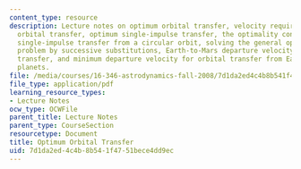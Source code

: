```yaml
---
content_type: resource
description: Lecture notes on optimum orbital transfer, velocity requirements for
  orbital transfer, optimum single-impulse transfer, the optimality condition, optimum
  single-impulse transfer from a circular orbit, solving the general optimization
  problem by successive substitutions, Earth-to-Mars departure velocity for orbital
  transfer, and minimum departure velocity for orbital transfer from Earth to the
  planets.
file: /media/courses/16-346-astrodynamics-fall-2008/7d1da2ed4c4b8b541f4751bece4dd9ec_lec_07.pdf
file_type: application/pdf
learning_resource_types:
- Lecture Notes
ocw_type: OCWFile
parent_title: Lecture Notes
parent_type: CourseSection
resourcetype: Document
title: Optimum Orbital Transfer
uid: 7d1da2ed-4c4b-8b54-1f47-51bece4dd9ec
---
```

